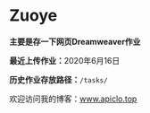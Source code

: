 # Zuoye

<strong>主要是存一下网页Dreamweaver作业</strong><br>

<b>最近上传作业：</b>2020年6月16日<br>

<b>历史作业存放路径：</b><code>/tasks/</code><br>



欢迎访问我的博客：<a href="http://www.apiclo.top" target="new">www.apiclo.top</a>

